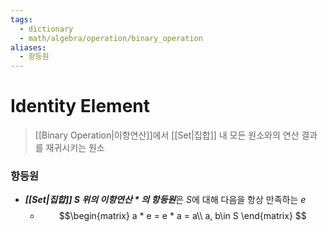 ```yaml
---
tags:
  - dictionary
  - math/algebra/operation/binary_operation
aliases:
  - 항등원
---
```

# Identity Element
> [[Binary Operation|이항연산]]에서 [[Set|집합]] 내 모든 원소와의 연산 결과를 재귀시키는 원소
### 항등원
+ ***[[Set|집합]] $S$ 위의 이항연산 $\ast$ 의 항등원***은 $S$에 대해 다음을 항상 만족하는 $e$
	+ $$\begin{matrix}
a * e = e * a = a\\
a, b\in S
\end{matrix} $$